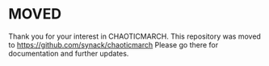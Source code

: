 # MOVED
Thank you for your interest in CHAOTICMARCH. This repository was moved to https://github.com/synack/chaoticmarch Please go there for documentation and further updates.
